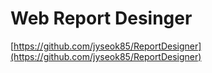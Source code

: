 # Web Report Desinger

[https://github.com/jyseok85/ReportDesigner](https://github.com/jyseok85/ReportDesigner)
